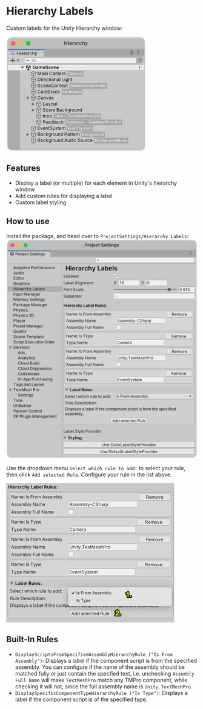 # Hierarchy Labels

Custom labels for the Unity Hierarchy window:

![Example image of hierarchy labels](Documentation~/HierarchyExample.png)

## Features

- Display a label (or multiple) for each element in Unity's hierarchy window
- Add custom rules for displaying a label
- Custom label styling

## How to use

Install the package, and head over to `ProjectSettings/Hierarchy Labels`:
![Example of project settings for this plugin](Documentation~/SettingsExample.png)

Use the dropdown menu `Select which rule to add:` to select your rule, then click `Add selected Rule`.
Configure your rule in the list above.

![How to add a rule](Documentation~/RuleAdditionExample.png)

## Built-In Rules

- `DisplayScriptsFromSpecifiedAssemblyHierarchyRule ("Is From Assembly")`: Displays a label if the component script is from the specified assembly.
You can configure if the name of the assembly should be matched fully or just contain the specfied text, i.e. unchecking `Assembly Full Name` will make `TextMeshPro` match any TMPro component, while checking it will not, since the full assembly name is `Unity.TextMeshPro`.
- `DisplaySpecificComponentTypeHierarchyRule ("Is Type")`:
Displays a label if the component script is of the specified type.
